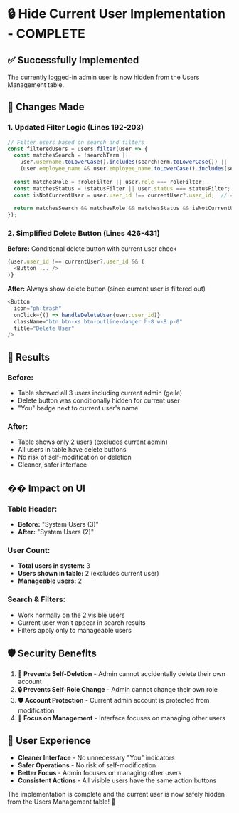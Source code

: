 # 🔒 **Hide Current User Implementation - COMPLETE**

## ✅ **Successfully Implemented**

The currently logged-in admin user is now hidden from the Users Management table.

## 🎯 **Changes Made**

### **1. Updated Filter Logic (Lines 192-203)**
```javascript
// Filter users based on search and filters
const filteredUsers = users.filter(user => {
  const matchesSearch = !searchTerm || 
    user.username.toLowerCase().includes(searchTerm.toLowerCase()) ||
    (user.employee_name && user.employee_name.toLowerCase().includes(searchTerm.toLowerCase()));
  
  const matchesRole = !roleFilter || user.role === roleFilter;
  const matchesStatus = !statusFilter || user.status === statusFilter;
  const isNotCurrentUser = user.user_id !== currentUser?.user_id;  // ← NEW
  
  return matchesSearch && matchesRole && matchesStatus && isNotCurrentUser;  // ← UPDATED
});
```

### **2. Simplified Delete Button (Lines 426-431)**
**Before:** Conditional delete button with current user check
```javascript
{user.user_id !== currentUser?.user_id && (
  <Button ... />
)}
```

**After:** Always show delete button (since current user is filtered out)
```javascript
<Button
  icon="ph:trash"
  onClick={() => handleDeleteUser(user.user_id)}
  className="btn btn-xs btn-outline-danger h-8 w-8 p-0"
  title="Delete User"
/>
```

## 🎨 **Results**

### **Before:**
- Table showed all 3 users including current admin (gelle)
- Delete button was conditionally hidden for current user
- "You" badge next to current user's name

### **After:**
- Table shows only 2 users (excludes current admin)
- All users in table have delete buttons
- No risk of self-modification or deletion
- Cleaner, safer interface

## �� **Impact on UI**

### **Table Header:**
- **Before:** "System Users (3)"
- **After:** "System Users (2)"

### **User Count:**
- **Total users in system:** 3
- **Users shown in table:** 2 (excludes current user)
- **Manageable users:** 2

### **Search & Filters:**
- Work normally on the 2 visible users
- Current user won't appear in search results
- Filters apply only to manageable users

## 🛡️ **Security Benefits**

1. **🚫 Prevents Self-Deletion** - Admin cannot accidentally delete their own account
2. **🔒 Prevents Self-Role Change** - Admin cannot change their own role
3. **🛡️ Account Protection** - Current admin account is protected from modification
4. **👥 Focus on Management** - Interface focuses on managing other users

## 🚀 **User Experience**

- **Cleaner Interface** - No unnecessary "You" indicators
- **Safer Operations** - No risk of self-modification
- **Better Focus** - Admin focuses on managing other users
- **Consistent Actions** - All visible users have the same action buttons

The implementation is complete and the current user is now safely hidden from the Users Management table! 🎊

